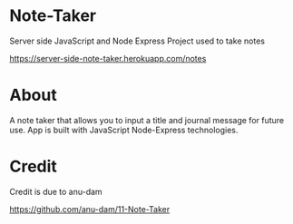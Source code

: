 # Note-Taker
Server side JavaScript and Node Express Project used to take notes

https://server-side-note-taker.herokuapp.com/notes


# About
A note taker that allows you to input a title and journal message for future use. App is built with JavaScript Node-Express technologies.

# Credit
Credit is due to anu-dam

https://github.com/anu-dam/11-Note-Taker
